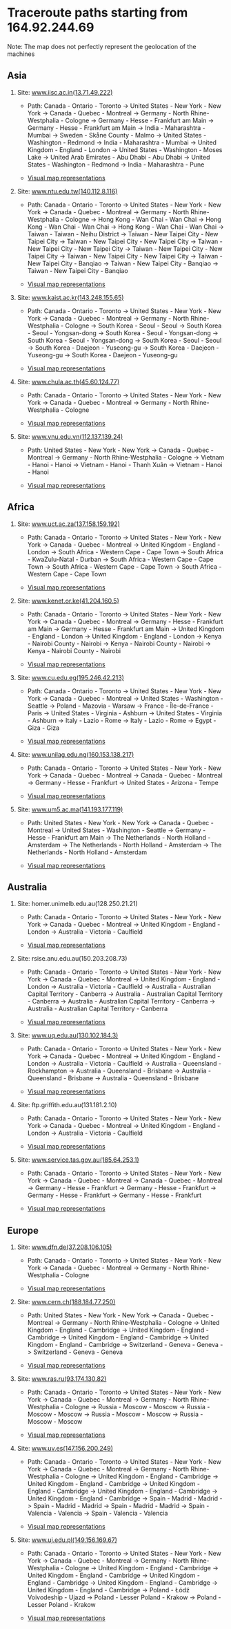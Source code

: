 # Traceroute paths starting from 164.92.244.69

Note: The map does not perfectly represent the geolocation of the machines

## Asia

1. Site: www.iisc.ac.in(13.71.49.222)

   - Path: 
Canada - Ontario - Toronto -> United States - New York - New York -> Canada - Quebec - Montreal -> Germany - North Rhine-Westphalia - Cologne -> Germany - Hesse - Frankfurt am Main -> Germany - Hesse - Frankfurt am Main -> India - Maharashtra - Mumbai -> Sweden - Skåne County - Malmo -> United States - Washington - Redmond -> India - Maharashtra - Mumbai -> United Kingdom - England - London -> United States - Washington - Moses Lake -> United Arab Emirates - Abu Dhabi - Abu Dhabi -> United States - Washington - Redmond -> India - Maharashtra - Pune

   - [Visual map representations](docs/dns_solved_ips/maps/Asia/out_map_1.html)

2. Site: www.ntu.edu.tw(140.112.8.116)

   - Path: 
Canada - Ontario - Toronto -> United States - New York - New York -> Canada - Quebec - Montreal -> Germany - North Rhine-Westphalia - Cologne -> Hong Kong - Wan Chai - Wan Chai -> Hong Kong - Wan Chai - Wan Chai -> Hong Kong - Wan Chai - Wan Chai -> Taiwan - Taiwan - Neihu District -> Taiwan - New Taipei City - New Taipei City -> Taiwan - New Taipei City - New Taipei City -> Taiwan - New Taipei City - New Taipei City -> Taiwan - New Taipei City - New Taipei City -> Taiwan - New Taipei City - New Taipei City -> Taiwan - New Taipei City - Banqiao -> Taiwan - New Taipei City - Banqiao -> Taiwan - New Taipei City - Banqiao

   - [Visual map representations](docs/dns_solved_ips/maps/Asia/out_map_2.html)

3. Site: www.kaist.ac.kr(143.248.155.65)

   - Path: 
Canada - Ontario - Toronto -> United States - New York - New York -> Canada - Quebec - Montreal -> Germany - North Rhine-Westphalia - Cologne -> South Korea - Seoul - Seoul -> South Korea - Seoul - Yongsan-dong -> South Korea - Seoul - Yongsan-dong -> South Korea - Seoul - Yongsan-dong -> South Korea - Seoul - Seoul -> South Korea - Daejeon - Yuseong-gu -> South Korea - Daejeon - Yuseong-gu -> South Korea - Daejeon - Yuseong-gu

   - [Visual map representations](docs/dns_solved_ips/maps/Asia/out_map_3.html)

4. Site: www.chula.ac.th(45.60.124.77)

   - Path: 
Canada - Ontario - Toronto -> United States - New York - New York -> Canada - Quebec - Montreal -> Germany - North Rhine-Westphalia - Cologne

   - [Visual map representations](docs/dns_solved_ips/maps/Asia/out_map_4.html)

5. Site: www.vnu.edu.vn(112.137.139.24)

   - Path: 
United States - New York - New York -> Canada - Quebec - Montreal -> Germany - North Rhine-Westphalia - Cologne -> Vietnam - Hanoi - Hanoi -> Vietnam - Hanoi - Thanh Xuân -> Vietnam - Hanoi - Hanoi

   - [Visual map representations](docs/dns_solved_ips/maps/Asia/out_map_5.html)

## Africa

1. Site: www.uct.ac.za(137.158.159.192)

   - Path: 
Canada - Ontario - Toronto -> United States - New York - New York -> Canada - Quebec - Montreal -> United Kingdom - England - London -> South Africa - Western Cape - Cape Town -> South Africa - KwaZulu-Natal - Durban -> South Africa - Western Cape - Cape Town -> South Africa - Western Cape - Cape Town -> South Africa - Western Cape - Cape Town

   - [Visual map representations](/cristi/traceroute/docs/dns_solved_ips/maps/Africa/out_map_1.html)

2. Site: www.kenet.or.ke(41.204.160.5)

   - Path: 
Canada - Ontario - Toronto -> United States - New York - New York -> Canada - Quebec - Montreal -> Germany - Hesse - Frankfurt am Main -> Germany - Hesse - Frankfurt am Main -> United Kingdom - England - London -> United Kingdom - England - London -> Kenya - Nairobi County - Nairobi -> Kenya - Nairobi County - Nairobi -> Kenya - Nairobi County - Nairobi

   - [Visual map representations](docs/dns_solved_ips/maps/Africa/out_map_2.html)

3. Site: www.cu.edu.eg(195.246.42.213)

   - Path: 
Canada - Ontario - Toronto -> United States - New York - New York -> Canada - Quebec - Montreal -> United States - Washington - Seattle -> Poland - Mazovia - Warsaw -> France - Île-de-France - Paris -> United States - Virginia - Ashburn -> United States - Virginia - Ashburn -> Italy - Lazio - Rome -> Italy - Lazio - Rome -> Egypt - Giza - Giza

   - [Visual map representations](docs/dns_solved_ips/maps/Africa/out_map_3.html)

4. Site: www.unilag.edu.ng(160.153.138.217)

   - Path: 
Canada - Ontario - Toronto -> United States - New York - New York -> Canada - Quebec - Montreal -> Canada - Quebec - Montreal -> Germany - Hesse - Frankfurt -> United States - Arizona - Tempe

   - [Visual map representations](docs/dns_solved_ips/maps/Africa/out_map_4.html)

5. Site: www.um5.ac.ma(141.193.177.119)

   - Path: 
United States - New York - New York -> Canada - Quebec - Montreal -> United States - Washington - Seattle -> Germany - Hesse - Frankfurt am Main -> The Netherlands - North Holland - Amsterdam -> The Netherlands - North Holland - Amsterdam -> The Netherlands - North Holland - Amsterdam

   - [Visual map representations](docs/dns_solved_ips/maps/Africa/out_map_5.html)

## Australia

1. Site: homer.unimelb.edu.au(128.250.21.21)

   - Path: 
Canada - Ontario - Toronto -> United States - New York - New York -> Canada - Quebec - Montreal -> United Kingdom - England - London -> Australia - Victoria - Caulfield

   - [Visual map representations](docs/dns_solved_ips/maps/Australia/out_map_1.html)

2. Site: rsise.anu.edu.au(150.203.208.73)

   - Path: 
Canada - Ontario - Toronto -> United States - New York - New York -> Canada - Quebec - Montreal -> United Kingdom - England - London -> Australia - Victoria - Caulfield -> Australia - Australian Capital Territory - Canberra -> Australia - Australian Capital Territory - Canberra -> Australia - Australian Capital Territory - Canberra -> Australia - Australian Capital Territory - Canberra

   - [Visual map representations](docs/dns_solved_ips/maps/Australia/out_map_2.html)

3. Site: www.uq.edu.au(130.102.184.3)

   - Path: 
Canada - Ontario - Toronto -> United States - New York - New York -> Canada - Quebec - Montreal -> United Kingdom - England - London -> Australia - Victoria - Caulfield -> Australia - Queensland - Rockhampton -> Australia - Queensland - Brisbane -> Australia - Queensland - Brisbane -> Australia - Queensland - Brisbane

   - [Visual map representations](docs/dns_solved_ips/maps/Australia/out_map_3.html)

4. Site: ftp.griffith.edu.au(131.181.2.10)

   - Path: 
Canada - Ontario - Toronto -> United States - New York - New York -> Canada - Quebec - Montreal -> United Kingdom - England - London -> Australia - Victoria - Caulfield

   - [Visual map representations](docs/dns_solved_ips/maps/Australia/out_map_4.html)

5. Site: www.service.tas.gov.au(185.64.253.1)

   - Path: 
Canada - Ontario - Toronto -> United States - New York - New York -> Canada - Quebec - Montreal -> Canada - Quebec - Montreal -> Germany - Hesse - Frankfurt -> Germany - Hesse - Frankfurt -> Germany - Hesse - Frankfurt -> Germany - Hesse - Frankfurt

   - [Visual map representations](docs/dns_solved_ips/maps/Australia/out_map_5.html)

## Europe

1. Site: www.dfn.de(37.208.106.105)

   - Path: 
Canada - Ontario - Toronto -> United States - New York - New York -> Canada - Quebec - Montreal -> Germany - North Rhine-Westphalia - Cologne

   - [Visual map representations](docs/dns_solved_ips/maps/Europe/out_map_1.html)

2. Site: www.cern.ch(188.184.77.250)

   - Path: 
United States - New York - New York -> Canada - Quebec - Montreal -> Germany - North Rhine-Westphalia - Cologne -> United Kingdom - England - Cambridge -> United Kingdom - England - Cambridge -> United Kingdom - England - Cambridge -> United Kingdom - England - Cambridge -> Switzerland - Geneva - Geneva -> Switzerland - Geneva - Geneva

   - [Visual map representations](docs/dns_solved_ips/maps/Europe/out_map_2.html)

3. Site: www.ras.ru(93.174.130.82)

   - Path: 
Canada - Ontario - Toronto -> United States - New York - New York -> Canada - Quebec - Montreal -> Germany - North Rhine-Westphalia - Cologne -> Russia - Moscow - Moscow -> Russia - Moscow - Moscow -> Russia - Moscow - Moscow -> Russia - Moscow - Moscow

   - [Visual map representations](docs/dns_solved_ips/maps/Europe/out_map_3.html)

4. Site: www.uv.es(147.156.200.249)

   - Path: 
Canada - Ontario - Toronto -> United States - New York - New York -> Canada - Quebec - Montreal -> Germany - North Rhine-Westphalia - Cologne -> United Kingdom - England - Cambridge -> United Kingdom - England - Cambridge -> United Kingdom - England - Cambridge -> United Kingdom - England - Cambridge -> United Kingdom - England - Cambridge -> Spain - Madrid - Madrid -> Spain - Madrid - Madrid -> Spain - Madrid - Madrid -> Spain - Valencia - Valencia -> Spain - Valencia - Valencia

   - [Visual map representations](docs/dns_solved_ips/maps/Europe/out_map_4.html)

5. Site: www.uj.edu.pl(149.156.169.67)

   - Path: 
Canada - Ontario - Toronto -> United States - New York - New York -> Canada - Quebec - Montreal -> Germany - North Rhine-Westphalia - Cologne -> United Kingdom - England - Cambridge -> United Kingdom - England - Cambridge -> United Kingdom - England - Cambridge -> United Kingdom - England - Cambridge -> United Kingdom - England - Cambridge -> Poland - Łódź Voivodeship - Ujazd -> Poland - Lesser Poland - Krakow -> Poland - Lesser Poland - Krakow

   - [Visual map representations](docs/dns_solved_ips/maps/Europe/out_map_5.html)

